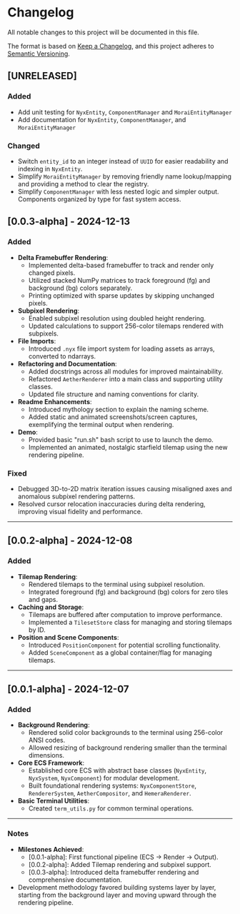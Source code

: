 # Changelog
All notable changes to this project will be documented in this file.

The format is based on [Keep a Changelog](https://keepachangelog.com), 
and this project adheres to [Semantic Versioning](https://semver.org).

## [UNRELEASED]
### Added
- Add unit testing for `NyxEntity`, `ComponentManager` and `MoraiEntityManager`
- Add documentation for `NyxEntity`, `ComponentManager`, and `MoraiEntityManager`
  
### Changed
- Switch `entity_id` to an integer instead of `UUID` for easier readability and indexing in `NyxEntity`.
- Simplify `MoraiEntityManager` by removing friendly name lookup/mapping and providing a method to clear the registry.
- Simplify `ComponentManager` with less nested logic and simpler output. Components organized by type for fast system access.


## [0.0.3-alpha] - 2024-12-13
### Added
- **Delta Framebuffer Rendering**:
  - Implemented delta-based framebuffer to track and render only changed pixels.
  - Utilized stacked NumPy matrices to track foreground (fg) and background (bg) colors separately.
  - Printing optimized with sparse updates by skipping unchanged pixels.
- **Subpixel Rendering**:
  - Enabled subpixel resolution using doubled height rendering.
  - Updated calculations to support 256-color tilemaps rendered with subpixels.
- **File Imports**:
  - Introduced `.nyx` file import system for loading assets as arrays, converted to ndarrays.
- **Refactoring and Documentation**:
  - Added docstrings across all modules for improved maintainability.
  - Refactored `AetherRenderer` into a main class and supporting utility classes.
  - Updated file structure and naming conventions for clarity.
- **Readme Enhancements**:
  - Introduced mythology section to explain the naming scheme.
  - Added static and animated screenshots/screen captures, exemplifying the terminal output when rendering.
- **Demo**:
  - Provided basic "run.sh" bash script to use to launch the demo.
  - Implemented an animated, nostalgic starfield tilemap using the new rendering pipeline.

### Fixed
- Debugged 3D-to-2D matrix iteration issues causing misaligned axes and anomalous subpixel rendering patterns.
- Resolved cursor relocation inaccuracies during delta rendering, improving visual fidelity and performance.

---

## [0.0.2-alpha] - 2024-12-08
### Added
- **Tilemap Rendering**:
  - Rendered tilemaps to the terminal using subpixel resolution.
  - Integrated foreground (fg) and background (bg) colors for zero tiles and gaps.
- **Caching and Storage**:
  - Tilemaps are buffered after computation to improve performance.
  - Implemented a `TilesetStore` class for managing and storing tilemaps by ID.
- **Position and Scene Components**:
  - Introduced `PositionComponent` for potential scrolling functionality.
  - Added `SceneComponent` as a global container/flag for managing tilemaps.

---

## [0.0.1-alpha] - 2024-12-07
### Added
- **Background Rendering**:
  - Rendered solid color backgrounds to the terminal using 256-color ANSI codes.
  - Allowed resizing of background rendering smaller than the terminal dimensions.
- **Core ECS Framework**:
  - Established core ECS with abstract base classes (`NyxEntity`, `NyxSystem`, `NyxComponent`) for modular development.
  - Built foundational rendering systems: `NyxComponentStore`, `RendererSystem`, `AetherCompositor`, and `HemeraRenderer`.
- **Basic Terminal Utilities**:
  - Created `term_utils.py` for common terminal operations.

---

### Notes
- **Milestones Achieved**:
  - [0.0.1-alpha]: First functional pipeline (ECS → Render → Output).
  - [0.0.2-alpha]: Added Tilemap rendering and subpixel support.
  - [0.0.3-alpha]: Introduced delta framebuffer rendering and comprehensive documentation.
- Development methodology favored building systems layer by layer, starting from the background layer and moving upward through the rendering pipeline.

